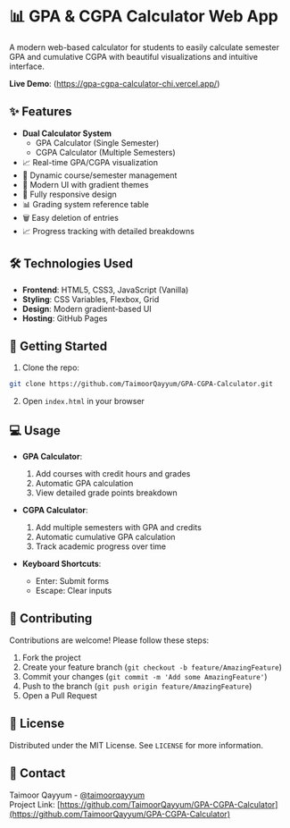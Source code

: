 
# 📊 GPA & CGPA Calculator Web App

A modern web-based calculator for students to easily calculate semester GPA and cumulative CGPA with beautiful visualizations and intuitive interface.

**Live Demo**: (https://gpa-cgpa-calculator-chi.vercel.app/)

## ✨ Features

- **Dual Calculator System**
  - GPA Calculator (Single Semester)
  - CGPA Calculator (Multiple Semesters)
- 📈 Real-time GPA/CGPA visualization
- 🧮 Dynamic course/semester management
- 🎨 Modern UI with gradient themes
- 📱 Fully responsive design
- 📊 Grading system reference table
- 🗑️ Easy deletion of entries
- 📈 Progress tracking with detailed breakdowns

## 🛠️ Technologies Used

- **Frontend**: HTML5, CSS3, JavaScript (Vanilla)
- **Styling**: CSS Variables, Flexbox, Grid
- **Design**: Modern gradient-based UI
- **Hosting**: GitHub Pages

## 🚀 Getting Started

1. Clone the repo:
```bash
git clone https://github.com/TaimoorQayyum/GPA-CGPA-Calculator.git
```

2. Open `index.html` in your browser

## 💻 Usage

- **GPA Calculator**:
  1. Add courses with credit hours and grades
  2. Automatic GPA calculation
  3. View detailed grade points breakdown

- **CGPA Calculator**:
  1. Add multiple semesters with GPA and credits
  2. Automatic cumulative GPA calculation
  3. Track academic progress over time

- **Keyboard Shortcuts**:
  - Enter: Submit forms
  - Escape: Clear inputs

## 🤝 Contributing

Contributions are welcome! Please follow these steps:
1. Fork the project
2. Create your feature branch (`git checkout -b feature/AmazingFeature`)
3. Commit your changes (`git commit -m 'Add some AmazingFeature'`)
4. Push to the branch (`git push origin feature/AmazingFeature`)
5. Open a Pull Request

## 📜 License

Distributed under the MIT License. See `LICENSE` for more information.

## 📧 Contact

Taimoor Qayyum - [@taimoorqayyum](https://github.com/TaimoorQayyum)  
Project Link: [https://github.com/TaimoorQayyum/GPA-CGPA-Calculator](https://github.com/TaimoorQayyum/GPA-CGPA-Calculator)


